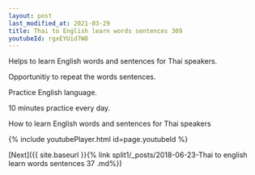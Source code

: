 ```yaml
---
layout: post
last_modified_at: 2021-03-29
title: Thai to English learn words sentences 309 
youtubeId: rgxEYUid7W8
---
```

 
 
Helps to learn English words and sentences for Thai speakers.

Opportunitiy to repeat the words sentences. 

Practice English language. 
 
10 minutes practice every day. 
 
How to learn English words and sentences for Thai speakers 
 
{% include youtubePlayer.html id=page.youtubeId %}
 
 
[Next]({{ site.baseurl }}{% link  split1/_posts/2018-06-23-Thai to english learn words sentences 37 .md%})
 
